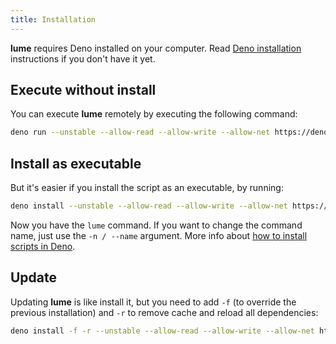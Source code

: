 ```yaml
---
title: Installation
---
```


**lume** requires Deno installed on your computer. Read [Deno installation](https://deno.land/#installation) instructions if you don't have it yet.

## Execute without install

You can execute **lume** remotely by executing the following command:

```sh
deno run --unstable --allow-read --allow-write --allow-net https://deno.land/x/lume/cli.js
```

## Install as executable

But it's easier if you install the script as an executable, by running:

```sh
deno install --unstable --allow-read --allow-write --allow-net https://deno.land/x/lume/cli.js
```

Now you have the `lume` command. If you want to change the command name, just use the `-n / --name` argument. More info about [how to install scripts in Deno](https://deno.land/manual/tools/script_installer).

## Update

Updating **lume** is like install it, but you need to add `-f` (to override the previous installation) and `-r` to remove cache and reload all dependencies:

```sh
deno install -f -r --unstable --allow-read --allow-write --allow-net https://deno.land/x/lume/cli.js
```
